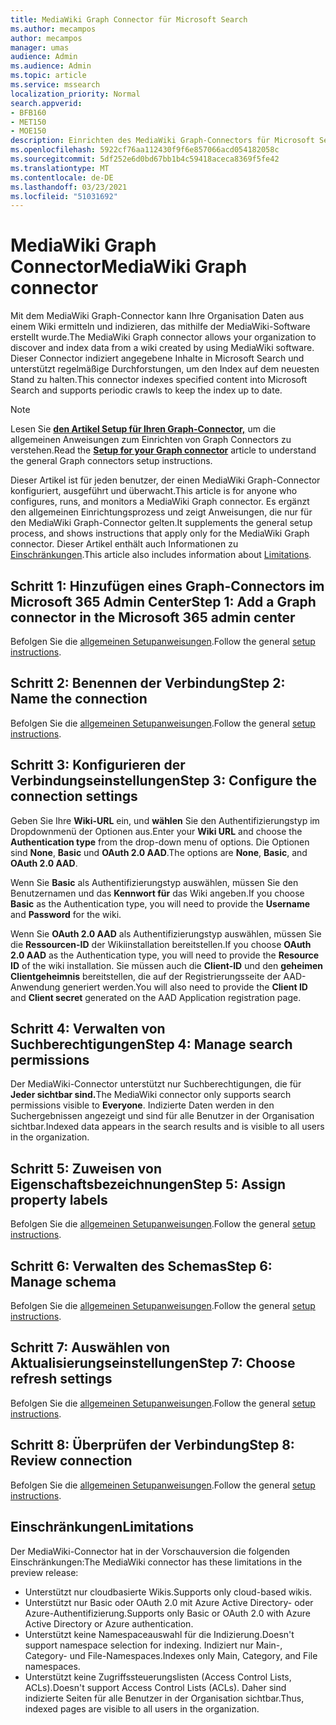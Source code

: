 ```yaml
---
title: MediaWiki Graph Connector für Microsoft Search
ms.author: mecampos
author: mecampos
manager: umas
audience: Admin
ms.audience: Admin
ms.topic: article
ms.service: mssearch
localization_priority: Normal
search.appverid:
- BFB160
- MET150
- MOE150
description: Einrichten des MediaWiki Graph-Connectors für Microsoft Search
ms.openlocfilehash: 5922cf76aa112430f9f6e857066acd054182058c
ms.sourcegitcommit: 5df252e6d0bd67bb1b4c59418aceca8369f5fe42
ms.translationtype: MT
ms.contentlocale: de-DE
ms.lasthandoff: 03/23/2021
ms.locfileid: "51031692"
---
```

<!---Previous ms.author: monaray --->

# <a name="mediawiki-graph-connector"></a><span data-ttu-id="cf96a-103">MediaWiki Graph Connector</span><span class="sxs-lookup"><span data-stu-id="cf96a-103">MediaWiki Graph connector</span></span>

<span data-ttu-id="cf96a-104">Mit dem MediaWiki Graph-Connector kann Ihre Organisation Daten aus einem Wiki ermitteln und indizieren, das mithilfe der MediaWiki-Software erstellt wurde.</span><span class="sxs-lookup"><span data-stu-id="cf96a-104">The MediaWiki Graph connector allows your organization to discover and index data from a wiki created by using MediaWiki software.</span></span> <span data-ttu-id="cf96a-105">Dieser Connector indiziert angegebene Inhalte in Microsoft Search und unterstützt regelmäßige Durchforstungen, um den Index auf dem neuesten Stand zu halten.</span><span class="sxs-lookup"><span data-stu-id="cf96a-105">This connector indexes specified content into Microsoft Search and supports periodic crawls to keep the index up to date.</span></span>

> [!NOTE]
> <span data-ttu-id="cf96a-106">Lesen Sie [**den Artikel Setup für Ihren Graph-Connector,**](configure-connector.md) um die allgemeinen Anweisungen zum Einrichten von Graph Connectors zu verstehen.</span><span class="sxs-lookup"><span data-stu-id="cf96a-106">Read the [**Setup for your Graph connector**](configure-connector.md) article to understand the general Graph connectors setup instructions.</span></span>

<span data-ttu-id="cf96a-107">Dieser Artikel ist für jeden benutzer, der einen MediaWiki Graph-Connector konfiguriert, ausgeführt und überwacht.</span><span class="sxs-lookup"><span data-stu-id="cf96a-107">This article is for anyone who configures, runs, and monitors a MediaWiki Graph connector.</span></span> <span data-ttu-id="cf96a-108">Es ergänzt den allgemeinen Einrichtungsprozess und zeigt Anweisungen, die nur für den MediaWiki Graph-Connector gelten.</span><span class="sxs-lookup"><span data-stu-id="cf96a-108">It supplements the general setup process, and shows instructions that apply only for the MediaWiki Graph connector.</span></span> <span data-ttu-id="cf96a-109">Dieser Artikel enthält auch Informationen zu [Einschränkungen](#limitations).</span><span class="sxs-lookup"><span data-stu-id="cf96a-109">This article also includes information about [Limitations](#limitations).</span></span>

<!---## Before you get started-->

<!---Insert "Before you get started" recommendations for this data source-->

## <a name="step-1-add-a-graph-connector-in-the-microsoft-365-admin-center"></a><span data-ttu-id="cf96a-110">Schritt 1: Hinzufügen eines Graph-Connectors im Microsoft 365 Admin Center</span><span class="sxs-lookup"><span data-stu-id="cf96a-110">Step 1: Add a Graph connector in the Microsoft 365 admin center</span></span>

<span data-ttu-id="cf96a-111">Befolgen Sie die [allgemeinen Setupanweisungen](./configure-connector.md).</span><span class="sxs-lookup"><span data-stu-id="cf96a-111">Follow the general [setup instructions](./configure-connector.md).</span></span>
<!---If the above phrase does not apply, delete it and insert specific details for your data source that are different from general setup instructions.-->

## <a name="step-2-name-the-connection"></a><span data-ttu-id="cf96a-112">Schritt 2: Benennen der Verbindung</span><span class="sxs-lookup"><span data-stu-id="cf96a-112">Step 2: Name the connection</span></span>

<span data-ttu-id="cf96a-113">Befolgen Sie die [allgemeinen Setupanweisungen](./configure-connector.md).</span><span class="sxs-lookup"><span data-stu-id="cf96a-113">Follow the general [setup instructions](./configure-connector.md).</span></span>
<!---If the above phrase does not apply, delete it and insert specific details for your data source that are different from general setup instructions.-->

## <a name="step-3-configure-the-connection-settings"></a><span data-ttu-id="cf96a-114">Schritt 3: Konfigurieren der Verbindungseinstellungen</span><span class="sxs-lookup"><span data-stu-id="cf96a-114">Step 3: Configure the connection settings</span></span>

<span data-ttu-id="cf96a-115">Geben Sie Ihre **Wiki-URL** ein, und **wählen** Sie den Authentifizierungstyp im Dropdownmenü der Optionen aus.</span><span class="sxs-lookup"><span data-stu-id="cf96a-115">Enter your **Wiki URL** and choose the **Authentication type** from the drop-down menu of options.</span></span> <span data-ttu-id="cf96a-116">Die Optionen sind **None**, **Basic** und **OAuth 2.0 AAD**.</span><span class="sxs-lookup"><span data-stu-id="cf96a-116">The options are **None**, **Basic**, and **OAuth 2.0 AAD**.</span></span>

<span data-ttu-id="cf96a-117">Wenn Sie **Basic** als Authentifizierungstyp auswählen,  müssen Sie den Benutzernamen und das **Kennwort für** das Wiki angeben.</span><span class="sxs-lookup"><span data-stu-id="cf96a-117">If you choose **Basic** as the Authentication type, you will need to provide the **Username** and **Password** for the wiki.</span></span>

<span data-ttu-id="cf96a-118">Wenn Sie **OAuth 2.0 AAD** als Authentifizierungstyp auswählen, müssen Sie die **Ressourcen-ID** der Wikiinstallation bereitstellen.</span><span class="sxs-lookup"><span data-stu-id="cf96a-118">If you choose **OAuth 2.0 AAD** as the Authentication type, you will need to provide the **Resource ID** of the wiki installation.</span></span> <span data-ttu-id="cf96a-119">Sie müssen auch die **Client-ID** und den **geheimen Clientgeheimnis** bereitstellen, die auf der Registrierungsseite der AAD-Anwendung generiert werden.</span><span class="sxs-lookup"><span data-stu-id="cf96a-119">You will also need to provide the **Client ID** and **Client secret** generated on the AAD Application registration page.</span></span>

## <a name="step-4-manage-search-permissions"></a><span data-ttu-id="cf96a-120">Schritt 4: Verwalten von Suchberechtigungen</span><span class="sxs-lookup"><span data-stu-id="cf96a-120">Step 4: Manage search permissions</span></span>

<span data-ttu-id="cf96a-121">Der MediaWiki-Connector unterstützt nur Suchberechtigungen, die für **Jeder sichtbar sind.**</span><span class="sxs-lookup"><span data-stu-id="cf96a-121">The MediaWiki connector only supports search permissions visible to **Everyone**.</span></span> <span data-ttu-id="cf96a-122">Indizierte Daten werden in den Suchergebnissen angezeigt und sind für alle Benutzer in der Organisation sichtbar.</span><span class="sxs-lookup"><span data-stu-id="cf96a-122">Indexed data appears in the search results and is visible to all users in the organization.</span></span>

## <a name="step-5-assign-property-labels"></a><span data-ttu-id="cf96a-123">Schritt 5: Zuweisen von Eigenschaftsbezeichnungen</span><span class="sxs-lookup"><span data-stu-id="cf96a-123">Step 5: Assign property labels</span></span>

<span data-ttu-id="cf96a-124">Befolgen Sie die [allgemeinen Setupanweisungen](./configure-connector.md).</span><span class="sxs-lookup"><span data-stu-id="cf96a-124">Follow the general [setup instructions](./configure-connector.md).</span></span>
<!---If the above phrase does not apply, delete it and insert specific details for your data source that are different from general setup instructions.-->

## <a name="step-6-manage-schema"></a><span data-ttu-id="cf96a-125">Schritt 6: Verwalten des Schemas</span><span class="sxs-lookup"><span data-stu-id="cf96a-125">Step 6: Manage schema</span></span>

<span data-ttu-id="cf96a-126">Befolgen Sie die [allgemeinen Setupanweisungen](./configure-connector.md).</span><span class="sxs-lookup"><span data-stu-id="cf96a-126">Follow the general [setup instructions](./configure-connector.md).</span></span>
<!---If the above phrase does not apply, delete it and insert specific details for your data source that are different from general setup instructions.-->

## <a name="step-7-choose-refresh-settings"></a><span data-ttu-id="cf96a-127">Schritt 7: Auswählen von Aktualisierungseinstellungen</span><span class="sxs-lookup"><span data-stu-id="cf96a-127">Step 7: Choose refresh settings</span></span>

<span data-ttu-id="cf96a-128">Befolgen Sie die [allgemeinen Setupanweisungen](./configure-connector.md).</span><span class="sxs-lookup"><span data-stu-id="cf96a-128">Follow the general [setup instructions](./configure-connector.md).</span></span>
<!---If the above phrase does not apply, delete it and insert specific details for your data source that are different from general setup instructions.-->

## <a name="step-8-review-connection"></a><span data-ttu-id="cf96a-129">Schritt 8: Überprüfen der Verbindung</span><span class="sxs-lookup"><span data-stu-id="cf96a-129">Step 8: Review connection</span></span>

<span data-ttu-id="cf96a-130">Befolgen Sie die [allgemeinen Setupanweisungen](./configure-connector.md).</span><span class="sxs-lookup"><span data-stu-id="cf96a-130">Follow the general [setup instructions](./configure-connector.md).</span></span>
<!---If the above phrase does not apply, delete it and insert specific details for your data source that are different from general setup instructions.-->

<!---## Troubleshooting-->
<!---To be added-->

## <a name="limitations"></a><span data-ttu-id="cf96a-131">Einschränkungen</span><span class="sxs-lookup"><span data-stu-id="cf96a-131">Limitations</span></span>

<span data-ttu-id="cf96a-132">Der MediaWiki-Connector hat in der Vorschauversion die folgenden Einschränkungen:</span><span class="sxs-lookup"><span data-stu-id="cf96a-132">The MediaWiki connector has these limitations in the preview release:</span></span>

* <span data-ttu-id="cf96a-133">Unterstützt nur cloudbasierte Wikis.</span><span class="sxs-lookup"><span data-stu-id="cf96a-133">Supports only cloud-based wikis.</span></span>
* <span data-ttu-id="cf96a-134">Unterstützt nur Basic oder OAuth 2.0 mit Azure Active Directory- oder Azure-Authentifizierung.</span><span class="sxs-lookup"><span data-stu-id="cf96a-134">Supports only Basic or OAuth 2.0 with Azure Active Directory or Azure authentication.</span></span>
* <span data-ttu-id="cf96a-135">Unterstützt keine Namespaceauswahl für die Indizierung.</span><span class="sxs-lookup"><span data-stu-id="cf96a-135">Doesn't support namespace selection for indexing.</span></span> <span data-ttu-id="cf96a-136">Indiziert nur Main-, Category- und File-Namespaces.</span><span class="sxs-lookup"><span data-stu-id="cf96a-136">Indexes only Main, Category, and File namespaces.</span></span>
* <span data-ttu-id="cf96a-137">Unterstützt keine Zugriffssteuerungslisten (Access Control Lists, ACLs).</span><span class="sxs-lookup"><span data-stu-id="cf96a-137">Doesn't support Access Control Lists (ACLs).</span></span> <span data-ttu-id="cf96a-138">Daher sind indizierte Seiten für alle Benutzer in der Organisation sichtbar.</span><span class="sxs-lookup"><span data-stu-id="cf96a-138">Thus, indexed pages are visible to all users in the organization.</span></span>